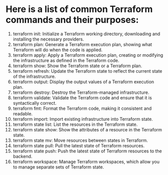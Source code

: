 # Here is a list of common Terraform commands and their purposes:
1. terraform init: Initialize a Terraform working directory, downloading and installing the necessary providers.
2. terraform plan: Generate a Terraform execution plan, showing what Terraform will do when the code is applied.
3. terraform apply: Apply a Terraform execution plan, creating or modifying the infrastructure as defined in the Terraform code.
4. terraform show: Show the Terraform state or a Terraform plan.
5. terraform refresh: Update the Terraform state to reflect the current state of the infrastructure.
6. terraform output: Display the output values of a Terraform execution plan.
7. terraform destroy: Destroy the Terraform-managed infrastructure.
8. terraform validate: Validate the Terraform code and ensure that it is syntactically correct.
9. terraform fmt: Format the Terraform code, making it consistent and readable.
10. terraform import: Import existing infrastructure into Terraform state.
11. terraform state list: List the resources in the Terraform state.
12. terraform state show: Show the attributes of a resource in the Terraform state.
13. terraform state mv: Move resources between states in Terraform.
14. terraform state pull: Pull the latest state of Terraform resources.
15. terraform state push: Push the latest state of Terraform resources to the backend.
16. terraform workspace: Manage Terraform workspaces, which allow you to manage separate sets of Terraform state. 